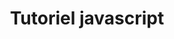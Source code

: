 ---
reference: js-w3schools
title: Tutoriel javascript
title_en: JavaScript Tutorial
description:
language: en
link: https://www.w3schools.com/js/
---